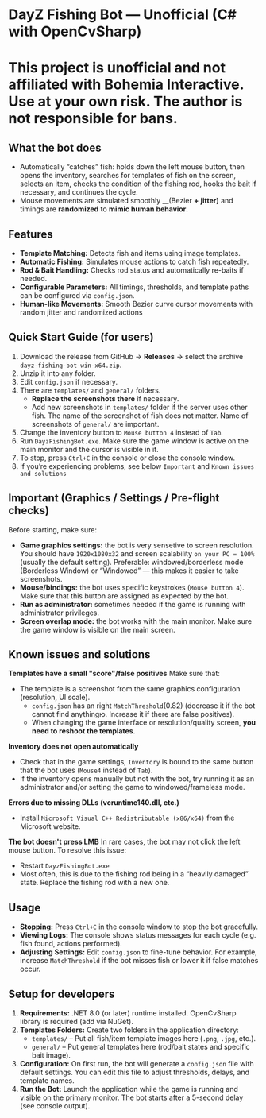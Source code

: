# DayZ Fishing Bot — Unofficial (C# with OpenCvSharp)
# This project is unofficial and not affiliated with Bohemia Interactive. Use at your own risk. The author is not responsible for bans.

## What the bot does

- Automatically “catches” fish: holds down the left mouse button, then opens the inventory, searches for templates of fish on the screen, selects an item, checks the condition of the fishing rod, hooks the bait if necessary, and continues the cycle.
- Mouse movements are simulated smoothly __(Bezier __+__ __jitter)__ and timings are __randomized__ to **mimic human behavior**.

## Features

- **Template Matching:** Detects fish and items using image templates.
- **Automatic Fishing:** Simulates mouse actions to catch fish repeatedly.
- **Rod & Bait Handling:** Checks rod status and automatically re-baits if needed.
- **Configurable Parameters:** All timings, thresholds, and template paths can be configured via `config.json`.
- **Human-like Movements:** Smooth Bezier curve cursor movements with random jitter and randomized actions

## Quick Start Guide (for users)

1. Download the release from GitHub → **Releases** → select the archive `dayz-fishing-bot-win-x64.zip`.
2. Unzip it into any folder.
3. Edit `config.json` if necessary.
4. There are `templates/` and `general/` folders. 
	- **Replace the screenshots there** if necessary.
	- Add new screenshots in `templates/` folder if the server uses other fish. The name of the screenshot of fish does not matter. Name of screenshots of `general/` are important.
5. Change the inventory button to `Mouse button 4` instead of `Tab`.
6. Run `DayzFishingBot.exe`. Make sure the game window is active on the main monitor and the cursor is visible in it.
7. To stop, press `Ctrl+C` in the console or close the console window.
8. If you’re experiencing problems, see below `Important` and `Known issues and solutions`

## Important (Graphics / Settings / Pre-flight checks)

Before starting, make sure:

- **Game graphics settings:** the bot is very sensetive to screen resolution. You should have `1920x1080x32` and screen scalability `on your PC = 100%` (usually the default setting). Preferable: windowed/borderless mode (Borderless Window) or “Windowed” — this makes it easier to take screenshots.
- **Mouse/bindings:** the bot uses specific keystrokes (`Mouse button 4`). Make sure that this button are assigned as expected by the bot.
- **Run as administrator:** sometimes needed if the game is running with administrator privileges.
- **Screen overlap mode:** the bot works with the main monitor. Make sure the game window is visible on the main screen.

## Known issues and solutions

**Templates have a small "score"/false positives**
Make sure that:
- The template is a screenshot from the same graphics configuration (resolution, UI scale).
  - `config.json` has an right `MatchThreshold`(0.82) (decrease it if the bot cannot find anythingю. Increase it if there are false positives).
  - When changing the game interface or resolution/quality screen, **you need to reshoot the templates**.

**Inventory does not open automatically**
- Check that in the game settings, `Inventory` is bound to the same button that the bot uses (`Mouse4` instead of `Tab`).
- If the inventory opens manually but not with the bot, try running it as an administrator and/or setting the game to windowed/frameless mode.

**Errors due to missing DLLs (vcruntime140.dll, etc.)**
- Install `Microsoft Visual C++ Redistributable (x86/x64)` from the Microsoft website.

**The bot doesn't press LMB**
In rare cases, the bot may not click the left mouse button. To resolve this issue:
- Restart `DayzFishingBot.exe`
- Most often, this is due to the fishing rod being in a “heavily damaged” state. Replace the fishing rod with a new one.

## Usage

- **Stopping:** Press `Ctrl+C` in the console window to stop the bot gracefully.
- **Viewing Logs:** The console shows status messages for each cycle (e.g. fish found, actions performed).
- **Adjusting Settings:** Edit `config.json` to fine-tune behavior. For example, increase `MatchThreshold` if the bot misses fish or lower it if false matches occur.

## Setup for developers

1. **Requirements:** .NET 8.0 (or later) runtime installed. OpenCvSharp library is required (add via NuGet).
2. **Templates Folders:** Create two folders in the application directory:
   - `templates/` – Put all fish/item template images here (`.png`, `.jpg`, etc.).
   - `general/` – Put general templates here (rod/bait states and specific bait image).
3. **Configuration:** On first run, the bot will generate a `config.json` file with default settings. You can edit this file to adjust thresholds, delays, and template names.
4. **Run the Bot:** Launch the application while the game is running and visible on the primary monitor. The bot starts after a 5-second delay (see console output).